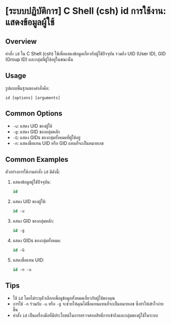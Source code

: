 # [ระบบปฏิบัติการ] C Shell (csh) id การใช้งาน: แสดงข้อมูลผู้ใช้

## Overview
คำสั่ง `id` ใน C Shell (csh) ใช้เพื่อแสดงข้อมูลเกี่ยวกับผู้ใช้ปัจจุบัน รวมถึง UID (User ID), GID (Group ID) และกลุ่มที่ผู้ใช้อยู่ในขณะนั้น

## Usage
รูปแบบพื้นฐานของคำสั่งคือ:

```
id [options] [arguments]
```

## Common Options
- `-u`: แสดง UID ของผู้ใช้
- `-g`: แสดง GID ของกลุ่มหลัก
- `-G`: แสดง GIDs ของกลุ่มทั้งหมดที่ผู้ใช้อยู่
- `-n`: แสดงชื่อแทน UID หรือ GID แทนที่จะเป็นหมายเลข

## Common Examples
ตัวอย่างการใช้งานคำสั่ง `id` มีดังนี้:

1. แสดงข้อมูลผู้ใช้ปัจจุบัน:
   ```csh
   id
   ```

2. แสดง UID ของผู้ใช้:
   ```csh
   id -u
   ```

3. แสดง GID ของกลุ่มหลัก:
   ```csh
   id -g
   ```

4. แสดง GIDs ของกลุ่มทั้งหมด:
   ```csh
   id -G
   ```

5. แสดงชื่อแทน UID:
   ```csh
   id -n -u
   ```

## Tips
- ใช้ `id` โดยไม่ระบุตัวเลือกเพื่อดูข้อมูลทั้งหมดเกี่ยวกับผู้ใช้ของคุณ
- การใช้ `-n` ร่วมกับ `-u` หรือ `-g` จะช่วยให้คุณได้ชื่อแทนแทนที่จะเป็นหมายเลข ซึ่งทำให้เข้าใจง่ายขึ้น
- คำสั่ง `id` เป็นเครื่องมือที่มีประโยชน์ในการตรวจสอบสิทธิ์การเข้าถึงและกลุ่มของผู้ใช้ในระบบ
